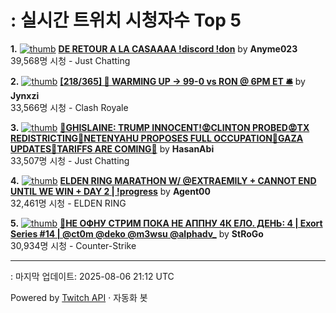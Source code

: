 # : 실시간 트위치 시청자수 Top 5

**1.** [![thumb](https://static-cdn.jtvnw.net/previews-ttv/live_user_anyme023-320x180.jpg)](https://twitch.tv/Anyme023)
**[DE RETOUR A LA CASAAAA !discord !don](https://twitch.tv/Anyme023)** by **Anyme023**<br>39,568명 시청  - Just Chatting

**2.** [![thumb](https://static-cdn.jtvnw.net/previews-ttv/live_user_jynxzi-320x180.jpg)](https://twitch.tv/Jynxzi)
**[[218/365] 🔔 WARMING UP -> 99-0 vs RON @ 6PM ET 🛎️](https://twitch.tv/Jynxzi)** by **Jynxzi**<br>33,566명 시청  - Clash Royale

**3.** [![thumb](https://static-cdn.jtvnw.net/previews-ttv/live_user_hasanabi-320x180.jpg)](https://twitch.tv/HasanAbi)
**[🤬GHISLAINE: TRUMP INNOCENT!😡CLINTON PROBED😡TX REDISTRICTING🤬NETENYAHU PROPOSES FULL OCCUPATION🤬GAZA UPDATES🤬TARIFFS ARE COMING🤬](https://twitch.tv/HasanAbi)** by **HasanAbi**<br>33,507명 시청  - Just Chatting

**4.** [![thumb](https://static-cdn.jtvnw.net/previews-ttv/live_user_agent00-320x180.jpg)](https://twitch.tv/Agent00)
**[ELDEN RING MARATHON W/ @EXTRAEMILY + CANNOT END UNTIL WE WIN + DAY 2 | !progress](https://twitch.tv/Agent00)** by **Agent00**<br>32,461명 시청  - ELDEN RING

**5.** [![thumb](https://static-cdn.jtvnw.net/previews-ttv/live_user_strogo-320x180.jpg)](https://twitch.tv/StRoGo)
**[🔴НЕ ОФНУ СТРИМ ПОКА НЕ АППНУ 4К ЕЛО. ДЕНЬ: 4 | Exort Series #14 | @ct0m @deko @m3wsu @alphadv_](https://twitch.tv/StRoGo)** by **StRoGo**<br>30,934명 시청  - Counter-Strike


---
: 마지막 업데이트: 2025-08-06 21:12 UTC

Powered by [Twitch API](https://dev.twitch.tv/docs/api/reference) · 자동화 봇